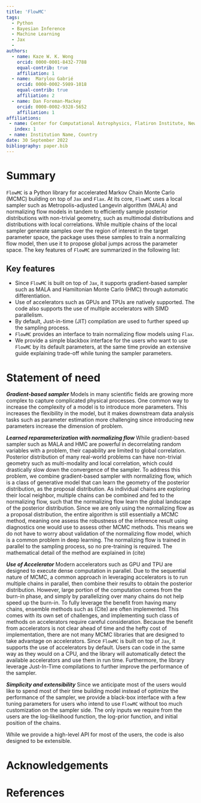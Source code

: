 ```yaml
---
title: 'FlowMC'
tags:
  - Python
  - Bayesian Inference 
  - Machine Learning
  - Jax
  - 
authors:
  - name: Kaze W. K. Wong
    orcid: 0000-0001-8432-7788
    equal-contrib: true
    affiliation: 1 
  - name:  Marylou Gabrié
    orcid: 0000-0002-5989-1018
    equal-contrib: true 
    affiliation: 2
  - name: Dan Foreman-Mackey
    orcid: 0000-0002-9328-5652
    affiliation: 1
affiliations:
 - name: Center for Computational Astrophysics, Flatiron Institute, New York, NY 10010, US
   index: 1
 - name: Institution Name, Country
date: 30 September 2022
bibliography: paper.bib
---
```


# Summary

`FlowMC` is a Python library for accelerated Markov Chain Monte Carlo (MCMC) building on top of `Jax` and `Flax`.
At its core, `FlowMC` uses a local sampler such as Metropolis-adjusted Langevin algorithm (MALA) and normalizing flow models in tandem to efficiently sample posterior distributions with non-trivial geometry,
such as multimodal distributions and distributions with local correlations.
While multiple chains of the local sampler generate samples over the region of interest in the target parameter space, the package uses these samples to train a normalizing flow model, then use it to propose global jumps across the parameter space.
The key features of `FlowMC` are summarized in the following list:

## Key features

- Since `FlowMC` is built on top of `Jax`, it supports gradient-based sampler such as MALA and Hamiltonian Monte Carlo (HMC) through automatic differentiation.
- Use of accelerators such as GPUs and TPUs are natively supported. The code also supports the use of multiple accelerators with SIMD parallelism.
- By default, Just-in-time (JIT) compilation are used to further speed up the sampling process. 
- `FlowMC` provides an interface to train normalizing flow models using `Flax`.
- We provide a simple blackbox interface for the users who want to use `FlowMC` by its default parameters, at the same time provide an extensive guide explaining trade-off while tuning the sampler parameters.

# Statement of need

***Gradient-based sampler***
Models in many scientific fields are growing more complex to capture complicated physical processes.
One common way to increase the complexity of a model is to introduce more parameters.
This increases the flexibility in the model, but it makes downstream data analysis tasks such as parameter estimation more challenging since introducing new parameters increase the dimension of problem.


***Learned reparameterization with normalizing flow***
While gradient-based sampler such as MALA and HMC are powerful in decorrelating random variables with a problem, their capability are limited to global correlation.
Posterior distribution of many real-world problems can have non-trivial geometry such as multi-modality and local correlation, which could drastically slow down the convergence of the sampler.
To address this problem, we combine gradient-based sampler with normalizing flow, which is a class of generative model that can learn the geometry of the posterior distribution, as the proposal distribution.
As individual chains are exploring their local neighbor, multiple chains can be combined and fed to the normalizing flow, such that the normalizing flow learn the global landscape of the posterior distribution.
Since we are only using the normalizing flow as a proposal distribution, the entire algorithm is still essentially a MCMC method, meaning one assess the robustness of the inference result using diagnostics one would use to assess other MCMC methods.
This means we do not have to worry about validation of the normalizing flow model, which is a common problem in deep learning.
The normalizing flow is trained in parallel to the sampling process, so no pre-training is required.
The mathematical detail of the method are explained in (cite)

***Use of Accelerator***
Modern accelerators such as GPU and TPU are designed to execute dense computation in parallel.
Due to the sequential nature of MCMC, a common approach in leveraging accelerators is to run multiple chains in parallel, then combine their results to obtain the posterior distribution.
However, large portion of the computation comes from the burn-in phase, and simply by parallelizing over many chains do not help speed up the burn-in.
To fully leverage the benefit from having many chains, ensemble methods such as (Cite) are often implemented.
This comes with its own set of challenges, and implementing such class of methods on accelerators require careful consideration.
Because the benefit from accelerators is not clear ahead of time and the hefty cost of implementation, 
there are not many MCMC libraries that are designed to take advantage on accelerators.
Since `FlowMC` is built on top of `Jax`, it supports the use of accelerators by default.
Users can code in the same way as they would on a CPU, and the library will automatically detect the available accelerators and use them in run time.
Furthermore, the library leverage Just-In-Time compilations to further improve the performance of the sampler.

***Simplicity and extensibility***
Since we anticipate most of the users would like to spend most of their time building model instead of optimize the performance of the sampler,
we provide a black-box interface with a few tuning parameters for users who intend to use `FlowMC` without too much customization on the sampler side.
The only inputs we require from the users are the log-likelihood function, the log-prior function, and initial position of the chains.
<!-- Mention something related to auto tune -->

While we provide a high-level API for most of the users, the code is also designed to be extensible.
<!-- Say something about extensibility like custom proposal -->

# Acknowledgements

# References
